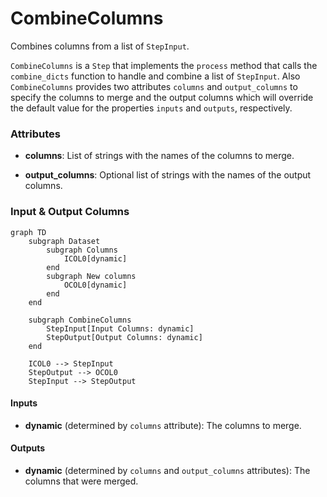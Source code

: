 # CombineColumns


Combines columns from a list of `StepInput`.



`CombineColumns` is a `Step` that implements the `process` method that calls the `combine_dicts`
    function to handle and combine a list of `StepInput`. Also `CombineColumns` provides two attributes
    `columns` and `output_columns` to specify the columns to merge and the output columns
    which will override the default value for the properties `inputs` and `outputs`, respectively.



### Attributes

- **columns**: List of strings with the names of the columns to merge.

- **output_columns**: Optional list of strings with the names of the output columns.





### Input & Output Columns

``` mermaid
graph TD
	subgraph Dataset
		subgraph Columns
			ICOL0[dynamic]
		end
		subgraph New columns
			OCOL0[dynamic]
		end
	end

	subgraph CombineColumns
		StepInput[Input Columns: dynamic]
		StepOutput[Output Columns: dynamic]
	end

	ICOL0 --> StepInput
	StepOutput --> OCOL0
	StepInput --> StepOutput

```


#### Inputs


- **dynamic** (determined by `columns` attribute): The columns to merge.




#### Outputs


- **dynamic** (determined by `columns` and `output_columns` attributes): The columns  that were merged.







